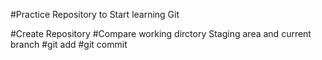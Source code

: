 #Practice Repository to Start learning Git

#Create Repository
#Compare working dirctory Staging area and current branch
#git add
#git commit
